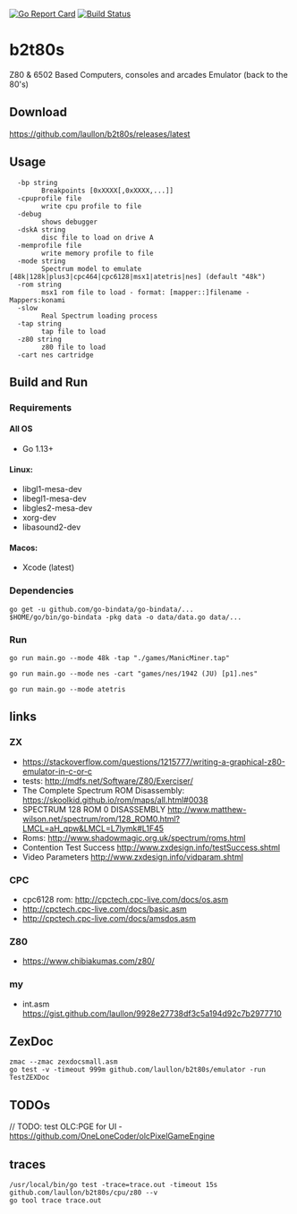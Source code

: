 [![Go Report Card](https://goreportcard.com/badge/github.com/laullon/b2t80s)](https://goreportcard.com/report/github.com/laullon/b2t80s) [![Build Status](https://travis-ci.com/laullon/b2t80s.svg?branch=master)](https://travis-ci.com/laullon/b2t80s)

# b2t80s

Z80 & 6502 Based Computers, consoles and arcades Emulator (back to the 80's)

## Download

<https://github.com/laullon/b2t80s/releases/latest>

## Usage

```
  -bp string
        Breakpoints [0xXXXX[,0xXXXX,...]]
  -cpuprofile file
        write cpu profile to file
  -debug
        shows debugger
  -dskA string
        disc file to load on drive A
  -memprofile file
        write memory profile to file
  -mode string
        Spectrum model to emulate [48k|128k|plus3|cpc464|cpc6128|msx1|atetris|nes] (default "48k")
  -rom string
        msx1 rom file to load - format: [mapper::]filename - Mappers:konami
  -slow
        Real Spectrum loading process
  -tap string
        tap file to load
  -z80 string
        z80 file to load
  -cart nes cartridge
```

## Build and Run 

### Requirements

#### All OS

- Go 1.13+

#### Linux:

- libgl1-mesa-dev
- libegl1-mesa-dev
- libgles2-mesa-dev
- xorg-dev
- libasound2-dev

#### Macos:

- Xcode (latest)

### Dependencies

```
go get -u github.com/go-bindata/go-bindata/...
$HOME/go/bin/go-bindata -pkg data -o data/data.go data/...
```

### Run

```
go run main.go --mode 48k -tap "./games/ManicMiner.tap"
```

```
go run main.go --mode nes -cart "games/nes/1942 (JU) [p1].nes"
```

```
go run main.go --mode atetris
```

## links

### ZX

- <https://stackoverflow.com/questions/1215777/writing-a-graphical-z80-emulator-in-c-or-c>
- tests: <http://mdfs.net/Software/Z80/Exerciser/>
- The Complete Spectrum ROM Disassembly: <https://skoolkid.github.io/rom/maps/all.html#0038>
- SPECTRUM 128 ROM 0 DISASSEMBLY <http://www.matthew-wilson.net/spectrum/rom/128_ROM0.html?LMCL=aH_qpw&LMCL=L7lymk#L1F45>
- Roms: <http://www.shadowmagic.org.uk/spectrum/roms.html>
- Contention Test Success <http://www.zxdesign.info/testSuccess.shtml>
- Video Parameters <http://www.zxdesign.info/vidparam.shtml>

### CPC

- cpc6128 rom: <http://cpctech.cpc-live.com/docs/os.asm>
- <http://cpctech.cpc-live.com/docs/basic.asm>
- <http://cpctech.cpc-live.com/docs/amsdos.asm>

### Z80

- <https://www.chibiakumas.com/z80/>

### my

- int.asm <https://gist.github.com/laullon/9928e27738df3c5a194d92c7b2977710>

## ZexDoc

```
zmac --zmac zexdocsmall.asm
go test -v -timeout 999m github.com/laullon/b2t80s/emulator -run TestZEXDoc
```

## TODOs

// TODO: test OLC:PGE for UI - <https://github.com/OneLoneCoder/olcPixelGameEngine>

## traces

```
/usr/local/bin/go test -trace=trace.out -timeout 15s github.com/laullon/b2t80s/cpu/z80 --v
go tool trace trace.out
```
